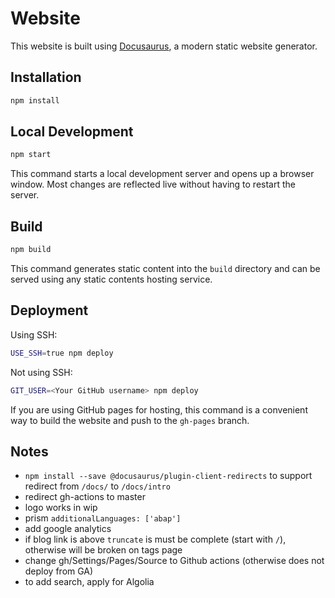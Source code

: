 # Website

This website is built using [Docusaurus](https://docusaurus.io/), a modern static website generator.

## Installation

```sh
npm install
```

## Local Development

```sh
npm start
```

This command starts a local development server and opens up a browser window. Most changes are reflected live without having to restart the server.

## Build

```sh
npm build
```

This command generates static content into the `build` directory and can be served using any static contents hosting service.

## Deployment

Using SSH:

```sh
USE_SSH=true npm deploy
```

Not using SSH:

```sh
GIT_USER=<Your GitHub username> npm deploy
```

If you are using GitHub pages for hosting, this command is a convenient way to build the website and push to the `gh-pages` branch.

## Notes

- `npm install --save @docusaurus/plugin-client-redirects` to support redirect from `/docs/` to `/docs/intro`
- redirect gh-actions to master
- logo works in wip
- prism `additionalLanguages: ['abap']`
- add google analytics
- if blog link is above `truncate` is must be complete (start with `/`), otherwise will be broken on tags page
- change gh/Settings/Pages/Source to Github actions (otherwise does not deploy from GA)
- to add search, apply for Algolia
